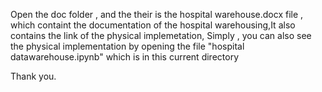 Open the doc folder , and the their is the hospital warehouse.docx file , which containt the documentation of the hospital warehousing,It also contains the link of the physical implemetation, Simply , you can also see the physical implementation by opening the file "hospital datawarehouse.ipynb" which is in this current directory

Thank you.